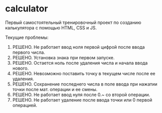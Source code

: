 # calculator
Первый самостоятельный тренировочный проект по созданию калькулятора с помощью HTML, CSS и JS.

Текущие проблемы:
1. РЕШЕНО. Не работает ввод ноля первой цифрой после ввода первого числа.
2. РЕШЕНО. Установка знака при первом запуске.
3. РЕШЕНО. Остается ноль после удаления числа и начала ввода нового.
4. РЕШЕНО. Невозможно поставить точку в текущем числе после ее удаления.
5. РЕШЕНО. Сохранение последнего числа в поле ввода при нажатии точки после мат. операции и ее смены.
6. РЕШЕНО. Не работает ввод нуля после 0.~ со второй операции.
7. РЕШЕНО. Не работает удаление после ввода точки или 0 первой операцией.
